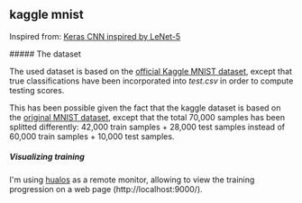 ## kaggle mnist

Inspired from:
[Keras CNN inspired by LeNet-5](http://www.kaggle.com/ftence/digit-recognizer/keras-cnn-inspired-by-lenet-5)

##### The dataset

The used dataset is based on the [official Kaggle MNIST dataset](https://www.kaggle.com/c/digit-recognizer/data), except that true classifications have been incorporated into *test.csv* in order to compute testing scores.

This has been possible given the fact that the kaggle dataset is based on the [original MNIST dataset](http://yann.lecun.com/exdb/mnist), except that the total 70,000 samples has been splitted differently: 42,000 train samples + 28,000 test samples instead of 60,000 train samples + 10,000 test samples.

##### Visualizing training

I'm using [hualos](https://github.com/blackccpie/hualos) as a remote monitor, allowing to view the training progression on a web page (http://localhost:9000/). 
